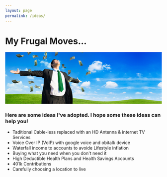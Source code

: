 ```yaml
---
layout: page
permalink: /ideas/
---
```


# My Frugal Moves...

![Show me the Money](/images/list_banner.jpg "Show me the Money Screenshot")

### Here are some ideas I've adopted.  I hope some these ideas can help you!

* Taditional Cable-less replaced with an HD Antenna & internet TV Services
* Voice Over IP (VoIP) with google voice and obitalk device
* Waterfall income to accounts to avoide Lifestyle inflation
* Buying what you need when you don't need it
* High Deductible Health Plans and Health Savings Accounts
* 401k Contributions
* Carefully choosing a location to live


